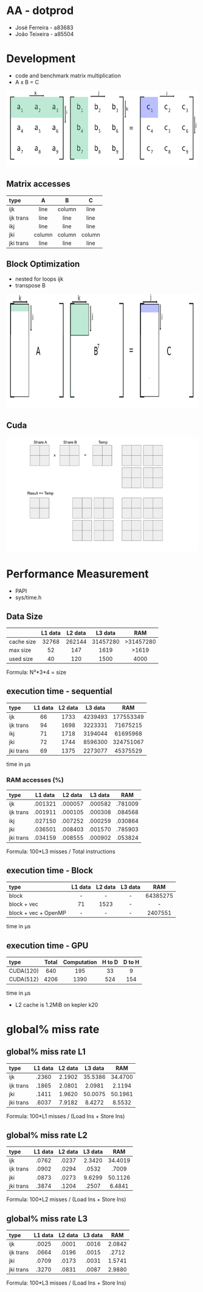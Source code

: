 # AA - dotprod
* José Ferreira - a83683
* João Teixeira - a85504

# Development
* code and benchmark matrix multiplication
* A x B = C

<img src="matrix_mult.png" height="200px"/>

## Matrix accesses
| type      | A      | B     |  C     |
|:----------|:------:|:-----:|:------:|
| ijk       | line   | column| line   |
| ijk trans | line   | line  | line   |
| ikj       | line   | line  | line   |
| jki       | column | column| column |
| jki trans | line   | line  | line   |

## Block Optimization

* nested for loops ijk
* transpose B

<img src="matrix_mult_block.png" height="300px"/>


## Cuda
<img src="cuda.gif" height="300px"/>

# Performance Measurement
* PAPI
* sys/time.h

## Data Size
|            | L1 data | L2 data | L3 data  | RAM       |
|:-----------|:-------:|:-------:|:--------:|:---------:|
| cache size |  32768  | 262144  | 31457280 | >31457280 |
| max size   |  52     | 147     | 1619     | >1619     |
| used size  |  40     | 120     | 1500     | 4000      |

Formula: N²\*3\*4 = size

## execution time - sequential
| type      | L1 data | L2 data | L3 data | RAM       |
|:----------|:-------:|:-------:|:-------:|:---------:|
| ijk       | 66      | 1733    | 4239493 | 177553349 |
| ijk trans | 94      | 1698    | 3223331 | 71675215  |
| ikj       | 71      | 1718    | 3194044 | 61695968  |
| jki       | 72      | 1744    | 8596300 | 324751067 |
| jki trans | 69      | 1375    | 2273077 | 45375529  |
time in μs

### RAM accesses (%)
| type      | L1 data | L2 data | L3 data | RAM     |
|:----------|:-------:|:-------:|:-------:|:-------:|
| ijk       | .001321 | .000057 | .000582 | .781009 |
| ijk trans | .001911 | .000105 | .000308 | .084568 |
| ikj       | .027150 | .007252 | .000259 | .030864 |
| jki       | .036501 | .008403 | .001570 | .785903 |
| jki trans | .034159 | .008555 | .000902 | .053824 |

Formula: 100\*L3 misses / Total instructions

## execution time - Block
| type                 | L1 data | L2 data | L3 data | RAM      |
|:---------------------|:-------:|:-------:|:-------:|:--------:|
| block                | -       | -       | -       | 64385275 |
| block + vec          | 71      | 1523    | -       | -        |
| block + vec + OpenMP | -       | -       | -       | 2407551  |

time in μs

## execution time - GPU
| type      | Total | Computation | H to D | D to H |
|:----------|:-----:|:-----------:|:------:|:------:|
| CUDA(120) | 640   | 195         | 33     | 9      |
| CUDA(512) | 4206  | 1390        | 524    | 154    |
time in μs

* L2 cache is 1.2MiB on kepler k20

# global% miss rate

## global% miss rate L1

| type      | L1 data | L2 data | L3 data | RAM     |
|:----------|:-------:|:-------:|:-------:|:-------:|
| ijk       | .2360   | 2.1902  | 35.5386 | 34.4700 |
| ijk trans | .1865   | 2.0801  | 2.0981  | 2.1194  |
| jki       | .1411   | 1.9620  | 50.0075 | 50.1961 |
| jki trans | .6037   | 7.9182  | 8.4272  | 8.5532  |

Formula: 100\*L1 misses / (Load Ins + Store Ins)

## global% miss rate L2

| type      | L1 data | L2 data | L3 data | RAM     |
|:----------|:-------:|:-------:|:-------:|:-------:|
| ijk       | .0762   | .0237   | 2.3420  | 34.4019 |
| ijk trans | .0902   | .0294   | .0532   | .7009   |
| jki       | .0873   | .0273   | 9.6299  | 50.1126 |
| jki trans | .3874   | .1204   | .2507   | 6.4841  |

Formula: 100\*L2 misses / (Load Ins + Store Ins)

## global% miss rate L3

| type      | L1 data | L2 data | L3 data | RAM    |
|:----------|:-------:|:-------:|:-------:|:------:|
| ijk       | .0025   | .0001   | .0016   | 2.0842 |
| ijk trans | .0664   | .0196   | .0015   | .2712  |
| jki       | .0709   | .0173   | .0031   | 1.5741 |
| jki trans | .3270   | .0831   | .0087   | 2.9880 |

Formula: 100\*L3 misses / (Load Ins + Store Ins)
